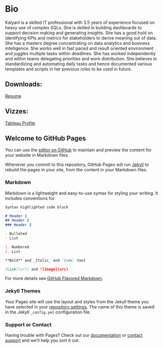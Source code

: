 # Bio

Kalyani is a skilled IT professional with 3.5 years of experience focused on heavy use of complex SQLs. She is skilled in building dashboards to support decision making and generating insights. She has a good hold on identifying KPIs and metrics for stakeholders to derive meaning out of data. She has a masters degree concentrating on data analytics and business intelligence.
She works well in fast paced and result oriented environment and juggles multiple tasks within deadlines. She has worked independently and within teams delegating priorities and work distribution. She believes in standardizing and automating daily tasks and hence documented various templates and scripts in her previous roles to be used in future. 

## Downloads:
<a href="Kalyani Kaware Resume.pdf">Resume</a>

## Vizzes:
[Tableau Profile](https://public.tableau.com/profile/kalyani.kaware#!/)

## Welcome to GitHub Pages

You can use the [editor on GitHub](https://github.com/KalyaniKaware/KalyaniKaware.github.io/edit/master/index.md) to maintain and preview the content for your website in Markdown files.

Whenever you commit to this repository, GitHub Pages will run [Jekyll](https://jekyllrb.com/) to rebuild the pages in your site, from the content in your Markdown files.

### Markdown

Markdown is a lightweight and easy-to-use syntax for styling your writing. It includes conventions for

```markdown
Syntax highlighted code block

# Header 1
## Header 2
### Header 3

- Bulleted
- List

1. Numbered
2. List

**Bold** and _Italic_ and `Code` text

[Link](url) and ![Image](src)
```

For more details see [GitHub Flavored Markdown](https://guides.github.com/features/mastering-markdown/).

### Jekyll Themes

Your Pages site will use the layout and styles from the Jekyll theme you have selected in your [repository settings](https://github.com/KalyaniKaware/KalyaniKaware.github.io/settings). The name of this theme is saved in the Jekyll `_config.yml` configuration file.

### Support or Contact

Having trouble with Pages? Check out our [documentation](https://help.github.com/categories/github-pages-basics/) or [contact support](https://github.com/contact) and we’ll help you sort it out.
